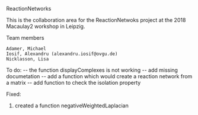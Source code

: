 ReactionNetworks

This is the collaboration area for the ReactionNetwoks project at the
2018 Macaulay2 workshop in Leipzig.

Team members
    
    Adamer, Michael
    Iosif, Alexandru (alexandru.iosif@ovgu.de)
    Nicklasson, Lisa

To do:
-- the function displayComplexes is not working
-- add missing documetation
-- add a function which would create a reaction network from a matrix
-- add function to check the isolation property

Fixed:
1. created a function negativeWeightedLaplacian